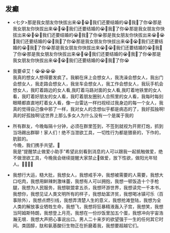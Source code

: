 ## 发癫

- <七夕>那是我女朋友你快拔出来😭👊😭👊我们还要结婚的😭👊我🦈了你😭那是我女朋友你快拔出来😭👊😭👊我们还要结婚的😭👊我🦈了你😭那是我女朋友你快拔出来😭👊😭👊我们还要结婚的😭👊我🦈了你😭那是我女朋友你快拔出来😭👊😭👊我们还要结婚的😭👊我🦈了你😭那是我女朋友你快拔出来😭👊😭👊我们还要结婚的😭👊我🦈了你😭那是我女朋友你快拔出来😭👊😭👊我们还要结婚的😭👊我🦈了你😭那是我女朋友你快拔出来😭👊😭👊我们还要结婚的😭👊我🦈了你😭那是我女朋友你快拔出来😭👊😭👊我们还要结婚的😭👊我🦈了你😭


- 我要卓艾！😭😭😭😭  
我真的想女人想得要发疯了。我躺在床上会想女人，我洗澡会想女人，我出门会想女人，我走路会想女人，我坐车会想女人，我工作会想女人，我玩手机会想女人，我盯着路边的女人看,我盯着马路对面的女人看,我盯着地铁里的女人看，我盯着好朋友的女人看，我盯着朋友圈别人合照里的女人看，我每时每刻眼睛都直直地盯着女人看，像一台雷达一样扫视经过我身边的每一个女人，我真的觉得自己像中邪了一样，我对女人的念想似乎都是病态的了，我好孤独啊!真的好孤独啊!这世界上那么多女人为什么没有一个是属于我的


- 所有群友，今晚每隔十分钟，必须在群里签到，不签到就视为开房打炮，抓到当场踢出群聊！家人们！绝不当泄欲工具，一切性行为都是猥亵的，下作的，肮脏的。  
今晚，我们携手共望。🤝  
我是“提醒禁止做爱小助手”希望此刻看到消息的人可以跟我一起抵触做爱，绝不做泄欲工具，今晚我会继续提醒大家禁止🙅‍做爱，放下性欲，做阳光年轻人。😤😤😤😤  

- 我想行大运，糙大批，我想女人，我想戒手冲，我想被需要的人需要，我想大口吃肉，我想用鲜辣刺激味蕾，我想有人可以拥抱，我想一顿饭造十个手枪腿，我想为人民服务，我想联盟拿五杀，我想环游世界，我想读完一千本书，我想你，我想见证人类文明所有的样子，我想劫富济贫，我想喝冰镇可乐（百事除外），我想点燃引线，我想弄清楚人生的意义，我想抢滩登陆，我想为全人类的解放事业牺牲生命，我想飞，我想将狂暴精液轰入子宫，我想笑，我想当阿姆斯特朗，我想登上月亮，我想在一份炒饭里加五个蛋，我想冲向宇宙浩瀚无垠．我想大声把心事说出口。男人二十来岁的欲望强于一生的任何其它时间。类固醇，肽和氨基酸衍生物正在折磨着我，我想要超越它们。
